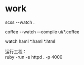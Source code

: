 work
====

scss --watch .

coffee --watch --compile ui/*.coffee

watch haml *.haml *.html

运行工程：<br/>
ruby -run -e httpd . -p 4000